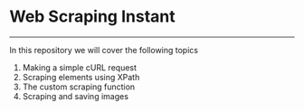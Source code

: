 # Web Scraping Instant
-----------------------------------------------------------------------------

In this repository we will cover the following topics 

1. Making a simple cURL request
2. Scraping elements using XPath
3. The custom scraping function
4. Scraping and saving images